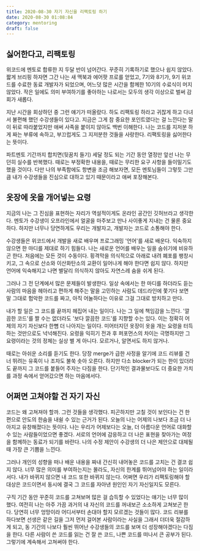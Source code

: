```yaml
---
title: 2020-08-30 자기 자신을 리팩토링 하기
date: 2020-08-30 01:08:84
category: mentoring
draft: false
---
```


## 싫어한다고, 리팩토링

위코드에 멘토로 합류한 지 두달 반이 넘어간다. 꾸준히 기록하기로 했으나 쉽지 않았다. 짧게 브리핑 하자면 그간 나는 새 맥북과 에어팟 프로를 얻었고, 7기와 8기가, 9기 위코드를 수료한 동료 개발자가 되었으며, 어느덧 많은 시간을 함께한 10기의 수료식이 머지 않았다. 작은 일에도 의미 부여하기를 좋아하는 나로서는 모두의 생각 이상으로 벌써 감회가 새롭다.

지난 시간을 회상하던 중 그런 얘기가 떠올랐다. 하도 리팩토링 하라고 귀찮게 하고 다녀서 불편해 했던 수강생들이 있다고. 지금은 그게 참 중요한 포인트였다는 걸 느낀다는 말이 뒤로 따라붙었지만 애써 사족을 붙이지 않아도 백번 이해한다. 나는 코드를 지저분 하게 짜는 부류에 속하고, 부끄럽게도 그 지저분한 것들을 사랑한다. 리팩토링을 싫어한다는 뜻이다.

파트멘토 기간까지 합치면(뒷꿈치 들기) 세달 정도 되는 기간 동안 열정만 앞선 나는 무던히 실수를 반복했다. 때로는 부정확한 내용을, 때로는 무리한 요구 사항을 들이밀기도 했을 것이다. 다만 나의 부족함에도 항변을 조금 해보자면, 모든 멘토님들이 그렇듯 그만큼 내가 수강생들을 진심으로 대하고 있기 때문이라고 애써 포장해본다.

## 옷장에 옷을 개어넣는 요령

지금의 나는 그 진심을 표현하는 자리가 역설적이게도 온라인 공간인 깃허브라고 생각한다. 멘토가 수강생이 오프라인에서 얼굴을 마주보고 만나 사이좋게 지내는 건 물론 중요하다. 하지만 너무나 당연하게도 우리는 개발자고, 개발자는 코드로 소통해야 한다.

수강생들은 위코드에서 개발을 새로 배우며 프로그래밍 '언어'를 새로 배운다. 익숙하지 않으면 한 마디를 제대로 하기 힘들다. 나는 새로운 언어를 배우는 일을 숨쉬기에 비유하곤 한다. 처음에는 모든 것이 수동이다. 횡격막을 의식적으로 아래로 내려 폐포를 팽창시키고, 그 속으로 산소와 이산화탄소의 교환이 일어나게 해야 한다면 쉽지 않다. 하지만 언어에 익숙해지고 나면 별달리 의식하지 않아도 자연스레 숨을 쉬게 된다.

그러나 그 전 단계에서 많은 문제들이 발생한다. 일상 속에서는 한 마디를 하더라도 듣는 사람의 마음을 헤아리고 편하게 해주는 말을 고민하는 사람도 데드라인에 쫓기다 보면 말 그대로 험악한 코드를 짜고, 아직 어눌하다는 이유로 그걸 그대로 방치하고 만다.

내가 할 일은 그 코드를 끝까지 헤집어 내는 일이다. 나는 그 일에 책임감을 느낀다. '깔끔한 코드'를 짤 수는 없더라도 '보다 깔끔한 코드'를 지향할 수는 있다. 이는 정확히 어제의 자기 자신보다 한뼘 더 나아지는 일이다. 미어터지던 옷장이 옷을 개는 요령을 터득하는 것만으로도 넉넉해진다. 요령을 익히기 전과 후 퍼포먼스의 차이는 극명하지만 그 요령이라는 것의 정체는 실상 별 게 아니다. 모르거나, 알면서도 하지 않거나.

때로는 아쉬운 소리를 듣기도 한다. 당장 merge가 급한 사정을 알기에 코드 리뷰를 건너 뛰려는 유혹이 나 조차도 불쑥 솟아 오른다. 하지만 다소 blocker가 되는 한이 있더라도 끝까지 그 코드를 붙들어 주자는 다짐을 한다. 단기적인 결과물보다도 더 중요한 가치를 과정 속에서 얻어갔으면 하는 마음에서다.

## 어쩌면 고쳐야할 건 자기 자신

코드는 왜 고쳐져야 할까. 그런 것들을 생각했다. 피곤하지만 고칠 것이 보인다는 건 한편으로 안도의 한숨을 내쉴 수 있는 근거가 된다. 오늘의 나는 어제의 나보다 조금 더 나아지고 유창해졌다는 뜻이다. 나는 우리가 어제보다는 오늘, 더 아름다운 언어로 대화할 수 있는 사람들이었으면 좋겠다. 서로의 언어에 감응하고 더 나은 표현을 찾아가는 여정을 함께하는 동료가 되기를 바란다. 나의 수정 제안이 수강생의 더 나은 제안으로 대체될 때 가장 큰 기쁨을 느낀다.

그러나 개인의 성향을 떠나 배운 내용을 짜내 간신히 내어놓은 코드를 고치는 건 결코 쉽지 않다. 너무 많은 의미를 부여하는지는 몰라도, 자신의 한계를 뛰어넘어야 하는 일이라서다. 내가 바뀌지 않으면 내 코드 또한 바뀌지 않는다. 어쩌면 우리가 리팩토링해야 할 대상은 코드이면서 동시에 결국 그 코드를 자아낸 원인인 자기 자신일지도 모른다.

구직 기간 동안 꾸준히 코드를 고쳐보며 많은 걸 습득할 수 있었다는 얘기는 너무 많이 했다. 여전히 나는 아주 가끔 과거의 내 자신의 코드를 꺼내보곤 소소하게 고쳐보곤 한다. 당연히 너무 엉망이라 어디서부터 손대야 할지 모르겠는 것들이 많다. 코드 리뷰를 하다보면 선생은 같은 길을 그저 먼저 걸어본 사람이라는 사실을 그래서 더더욱 절감하게 되고, 동 기간의 나보다 훨씬 뛰어난 수강생들의 코드를 보며 더 성장해야겠다는 다짐을 한다. 다른 사람이 쓴 코드를 읽는 건 잘 쓴 코드, 나쁜 코드를 떠나서 큰 공부가 된다. 그렇기에 계속해서 고쳐써야 한다.


